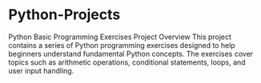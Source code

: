 # Python-Projects
Python Basic Programming Exercises
Project Overview
This project contains a series of Python programming exercises designed to help beginners understand fundamental Python concepts. The exercises cover topics such as arithmetic operations, conditional statements, loops, and user input handling.
